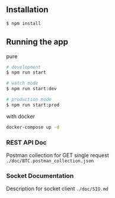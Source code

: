 
## Installation

```bash
$ npm install
```

## Running the app

pure
```bash
# development
$ npm run start

# watch mode
$ npm run start:dev

# production mode
$ npm run start:prod
```
with docker
```bash
docker-compose up -d
```

### REST API Doc

Postman collection for GET single request
`./doc/BTC.postman_collection.json`

### Socket Documentation
Description for socket client
`./doc/SIO.md`